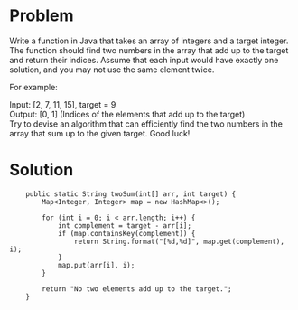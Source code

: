 # Problem

Write a function in Java that takes an array of integers and a target integer. The function should find two numbers in the array that add up to the target and return their indices. Assume that each input would have exactly one solution, and you may not use the same element twice.

For example:

Input: [2, 7, 11, 15], target = 9  
Output: [0, 1] (Indices of the elements that add up to the target)  
Try to devise an algorithm that can efficiently find the two numbers in the array that sum up to the given target. Good luck!

# Solution

```
    public static String twoSum(int[] arr, int target) {
        Map<Integer, Integer> map = new HashMap<>();

        for (int i = 0; i < arr.length; i++) {
            int complement = target - arr[i];
            if (map.containsKey(complement)) {
                return String.format("[%d,%d]", map.get(complement), i);
            }
            map.put(arr[i], i);
        }

        return "No two elements add up to the target.";
    }
```